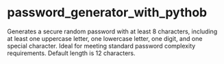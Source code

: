 # password_generator_with_pythob
Generates a secure random password with at least 8 characters, including at least one uppercase letter, one lowercase letter, one digit, and one special character. Ideal for meeting standard password complexity requirements. Default length is 12 characters. 
